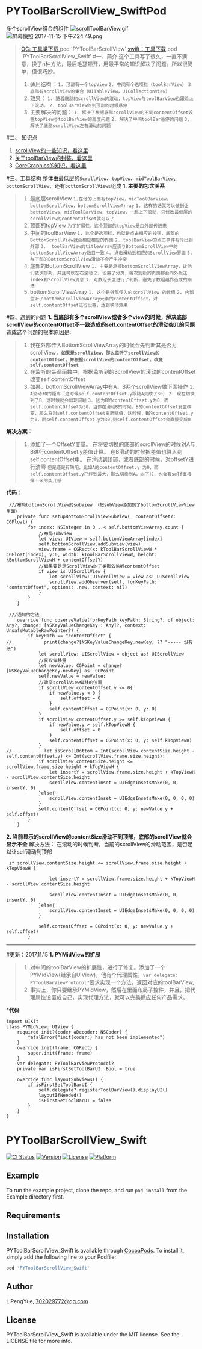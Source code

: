 # PYToolBarScrollView_SwiftPod
多个scrollView组合的组件
![scrollToolBarView.gif](http://upload-images.jianshu.io/upload_images/4185621-24aec367acb951dc.gif?imageMogr2/auto-orient/strip)
![屏幕快照 2017-11-15 下午7.24.49.png](http://upload-images.jianshu.io/upload_images/4185621-1da9b7026b691fb6.png?imageMogr2/auto-orient/strip%7CimageView2/2/w/1240)

>[OC: 工具类下载 ](https://github.com/LiPengYue/PYToolBarScrollToolView_OCPOD)
 pod 'PYToolBarScrollView'
[swift：工具下载](https://github.com/LiPengYue/PYToolBarScrollView_SwiftPod/tree/master)
pod 'PYToolBarScrollView_Swift'
#一、简介
这个工具写了很久，一直不满意，换了n种方法，最后毛瑟顿开，用最平常的知识解决了问题。所以很简单，但很巧妙。
> 1. 适用结构： 
`1. 顶部有一个topView`
`2. 中间有个选项栏（toolBarView）`
`3. 底部有scrollVIew的集合（UITableView，UICollectionView）`
>2. 效果：
`1. 随着底部的scrollView的滚动，topView与toolBarView也跟着上下滚动。`
`2. toolBarView的到顶部的时候悬停`
>3. 主要解决的问题：
`1. 解决了根据底部scrollView的不同contentOffset设置topView与toolBarView的高度问题`
`2. 解决了中间toolBar悬停的问题`
`3. 解决了底部scrollView左右滑动的问题`

#二、 知识点
1. [scrollView的一些知识，看这里](http://www.jianshu.com/p/eec5cff64024)
2. [关于toolBarView的封装，看这里](http://www.jianshu.com/p/327d2e7fd19b)
3. [CoreGraphics的知识，看这里]()

#三、工具结构
整体由最低层的`ScrollView`、`topView`、`midToolBarView`、`bottomScrollView`、还有`bottomScrollViews`组成
**1. 主要的包含关系**
>1. 最底层scrollVIew
`1.在他的上面有topView，midToolBarView，bottomScrollView，bottomScrollViewArray`
`1. 这样的话就可以做到让bottomViews，midToolBarView，topView，一起上下滚动，只修改最低层的scrollView的contentOffset就可以了`
>2. 顶部的topView
`为了扩展性，这个顶部的topView是由外部传进来`
>3. 中间的toolBarView
`1. 这个是选项栏，也就是点击相应的按钮，底部的BottomScrollView就会相应相应的界面`
`2. toolBarView的点击事件有传出到外部`
`3.  toolBarView的titleArray应该与BottomScrollView中的bottomScrollViewArray数目一致`
`4. 点击滑动到相应的ScrollView界面`
`5. 与下部的BottomScrollView滑动不会产生冲突`
>4. 底部的BottomScrollView
`1. 主要是承接bottomScrollViewArray，让他们依次排列，并且可以左右滚动`
`2. 设置了分页，每次到新的页面都会向外发送index和ScrollView消息`
`3. 对数组长度进行了判断，避免了数组越界造成的崩溃`
>5. bottomScrollViewArray
`1. 这个是外部传入的scrollView 的数组`
`2. 内部监听了bottomScrollViewArray元素的contentOffset，对self.contentOffset进行设置，达到联动效果`

#四、遇到的问题
**1. 当底部有多个scrollView或者多个view的时候，解决底部scrollView的contentOffset不一致造成的self.contentOffset的滑动突兀的问题**
造成这个问题的根本原因是:
>1. 我在外部传入BottomScrollViewArray的时候会先判断其是否为scrollView，**`如果是scrollView，那么监听了scrollView的contentOffset，并根据scrollView的contentOffset，改变self.contentOffset`**
>2. 在监听的会调函数中，根据监听到的ScrollView的滚动的contentOffset改变self.contentOffset
>3. 如果，bottomScrollViewArray中有A、B两个scrollView做下面操作
 `1. A滚动30的距离（这时候self.contentOffset.y跟随A变成了30）`
`2. 现在切换到了B，这时候就会出现问题`
`3. 因为B的contentOffset.y为0，而self.contentOffset为30，当你在滑动B的时候，B的contentOffset发生改变，那么将对self.contentOffset重新赋值，这时候，B的contentOffset.y为0，而self.contentOffset.y为30,则self.contentOffset会直接变成0`

**解决方案：**
>1. 添加了一个OffsetY变量。
在将要切换的底部的scrollView的时候对A与B进行contentOffset.y差值计算。
在B滑动的时候把差值也算入到self.contentOffset中。
在滑动到顶部，或者底部的时候，对offsetY进行清零
`但是还是有缺陷，比如A的contentOffset.y 为0，而self.contentOffset.y已经到最大，那么切换到A，向下拉，也会有self直接掉下来的突兀感`



**代码：**
````
 ///布局bottomScrollView的subView （把subView添加到了bottomScrollViewView里面）
    private func setupBottomScrollViewSubView(_ contentOffsetY: CGFloat) {
        for index: NSInteger in 0 ..< self.bottomViewArray.count {
            //布局subview
            let view: UIView = self.bottomViewArray[index]
            self.bottomScrollView.addSubview(view)
            view.frame = CGRect(x: kToolBarScrollViewW * CGFloat(index), y:0, width: kToolBarScrollViewW, height: kBottomScrollViewH + contentOffsetY)
            //如果要是是ScrollView的子类那么监听contentOffset
            if view is UIScrollView {
                let scrollView: UIScrollView = view as! UIScrollView
                scrollView.addObserver(self, forKeyPath: "contentOffset", options: .new, context: nil)
            }
        }
    }

 ///通知的方法
    override func observeValue(forKeyPath keyPath: String?, of object: Any?, change: [NSKeyValueChangeKey : Any]?, context: UnsafeMutableRawPointer?) {
        if keyPath == "contentOffset" {
//            print(change?[NSKeyValueChangeKey.newKey] ?? "----- 没有纸")
            let scrollView: UIScrollView = object as! UIScrollView
            //获取偏移量
            let newValue: CGPoint = change?[NSKeyValueChangeKey.newKey] as! CGPoint
            self.newValue = newValue;
            //改变scrollView偏移的位置
            if scrollView.contentOffset.y <= 0{
                if newValue.y < 0 {
                    self.offset = 0
                }
                self.contentOffset = CGPoint(x: 0, y: 0)
            }
            if scrollView.contentOffset.y >= self.kTopViewH {
                if newValue.y > self.kTopViewH {
                    self.offset = 0
                }  
                self.contentOffset = CGPoint(x: 0, y: self.kTopViewH)
            }
//            let isScrollBottom = Int(scrollView.contentSize.height - self.contentOffset.y) <= Int(scrollView.frame.size.height);
            if scrollView.contentSize.height <= scrollView.frame.size.height + kTopViewH {   
                let insertY = scrollView.frame.size.height + kTopViewH - scrollView.contentSize.height   
                scrollView.contentInset = UIEdgeInsetsMake(0, 0, insertY, 0)
            }else{
                scrollView.contentInset = UIEdgeInsetsMake(0, 0, 0, 0)
            }
            self.contentOffset = CGPoint(x: 0, y: newValue.y + self.offset)
        }
    }
````

**2. 当前显示的scrollView的contentSize滑动不到顶部，底部的scrollView就会显示不全**
解决方法：
在滚动的时候判断，当前的scrollView的滑动范围，是否足以让self滑动到顶部
```
 if scrollView.contentSize.height <= scrollView.frame.size.height + kTopViewH {
                
                let insertY = scrollView.frame.size.height + kTopViewH - scrollView.contentSize.height
                
                scrollView.contentInset = UIEdgeInsetsMake(0, 0, insertY, 0)
            }else{
                scrollView.contentInset = UIEdgeInsetsMake(0, 0, 0, 0)
            }
            
            self.contentOffset = CGPoint(x: 0, y: newValue.y + self.offset)
        }
````


---
#更新：2017.11.15
**1. PYMidView的扩展**

>1. 对中间的toolBarView的扩展性，进行了修复。添加了一个PYMidView(继承自UIView)，他有个代理属性，`var delegate: PYToolBarViewProtocol?`要求实现一个方法，返回对应的toolBarView,
>2. 事实上，你只要继承PYMidView，然后在里面布局子控件，并且，把代理属性设置成自己，实现代理方法，就可以完美适应任何产品需求。

***代码**
```
import UIKit
class PYMidView: UIView {
    required init?(coder aDecoder: NSCoder) {
        fatalError("init(coder:) has not been implemented")
    }
    override init(frame: CGRect) {
        super.init(frame: frame)
    }
    var delegate: PYToolBarViewProtocol?
    private var isFirstSetToolBarUI: Bool = true
    
    override func layoutSubviews() {
        if isFirstSetToolBarUI {
            self.delegate?.registerToolBarView().displayUI()
            layoutIfNeeded()
            isFirstSetToolBarUI = false
        }
    }
}

```




# PYToolBarScrollView_Swift

[![CI Status](http://img.shields.io/travis/LiPengYue/PYToolBarScrollView_Swift.svg?style=flat)](https://travis-ci.org/LiPengYue/PYToolBarScrollView_Swift)
[![Version](https://img.shields.io/cocoapods/v/PYToolBarScrollView_Swift.svg?style=flat)](http://cocoapods.org/pods/PYToolBarScrollView_Swift)
[![License](https://img.shields.io/cocoapods/l/PYToolBarScrollView_Swift.svg?style=flat)](http://cocoapods.org/pods/PYToolBarScrollView_Swift)
[![Platform](https://img.shields.io/cocoapods/p/PYToolBarScrollView_Swift.svg?style=flat)](http://cocoapods.org/pods/PYToolBarScrollView_Swift)

## Example

To run the example project, clone the repo, and run `pod install` from the Example directory first.

## Requirements

## Installation

PYToolBarScrollView_Swift is available through [CocoaPods](http://cocoapods.org). To install
it, simply add the following line to your Podfile:

```ruby
pod 'PYToolBarScrollView_Swift'
```

## Author

LiPengYue, 702029772@qq.com

## License

PYToolBarScrollView_Swift is available under the MIT license. See the LICENSE file for more info.
